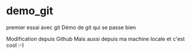 # demo_git
premier essai avec git
Démo de git qui se passe bien

Modification depuis Github
Mais aussi depuis ma machine locale
et c'est cool :-)
